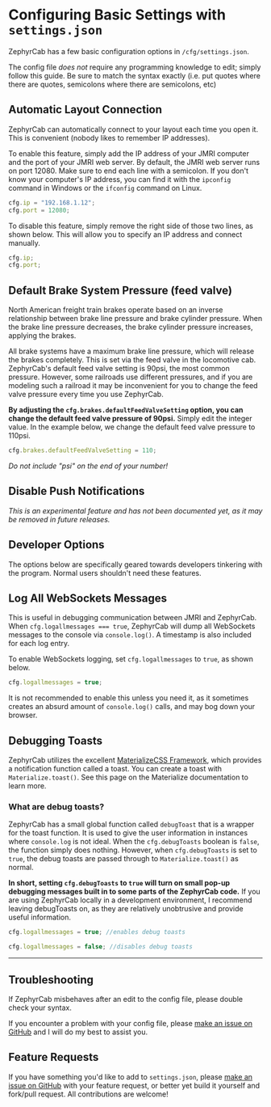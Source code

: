 # Configuring Basic Settings with ``settings.json``

ZephyrCab has a few basic configuration options in ``/cfg/settings.json``.

The config file _does not_ require any programming knowledge to edit; simply follow this guide. Be sure to match the syntax exactly (i.e. put quotes where there are quotes, semicolons where there are semicolons, etc)

## Automatic Layout Connection

ZephyrCab can automatically connect to your layout each time you open it. This is convenient (nobody likes to remember IP addresses).

To enable this feature, simply add the IP address of your JMRI computer and the port of your JMRI web server. By default, the JMRI web server runs on port 12080. Make sure to end each line with a semicolon. If you don't know your computer's IP address, you can find it with the ``ipconfig`` command in Windows or the ``ifconfig`` command on Linux.

```javascript
cfg.ip = "192.168.1.12";
cfg.port = 12080;
```

To disable this feature, simply remove the right side of those two lines, as shown below. This will allow you to specify an IP address and connect manually.

```javascript
cfg.ip;
cfg.port;
```

## Default Brake System Pressure (feed valve)

North American freight train brakes operate based on an inverse relationship between brake line pressure and brake cylinder pressure. When the brake line pressure decreases, the brake cylinder pressure increases, applying the brakes.

All brake systems have a maximum brake line pressure, which will release the brakes completely. This is set via the feed valve in the locomotive cab. ZephyrCab's default feed valve setting is 90psi, the most common pressure. However, some railroads use different pressures, and if you are modeling such a railroad it may be inconvenient for you to change the feed valve pressure every time you use ZephyrCab.

**By adjusting the ``cfg.brakes.defaultFeedValveSetting`` option, you can change the default feed valve pressure of 90psi.** Simply edit the integer value. In the example below, we change the default feed valve pressure to 110psi.

```javascript
cfg.brakes.defaultFeedValveSetting = 110;
```
_Do not include "psi" on the end of your number!_

## Disable Push Notifications

_This is an experimental feature and has not been documented yet, as it may be removed in future releases._

## Developer Options
The options below are specifically geared towards developers tinkering with the program. Normal users shouldn't need these features.

## Log All WebSockets Messages

This is useful in debugging communication between JMRI and ZephyrCab. When ``cfg.logallmessages === true``, ZephyrCab will dump all WebSockets messages to the console via ``console.log()``. A timestamp is also included for each log entry.

To enable WebSockets logging, set ``cfg.logallmessages`` to ``true``, as shown below.

```javascript
cfg.logallmessages = true;
```

It is not recommended to enable this unless you need it, as it sometimes creates an absurd amount of ``console.log()`` calls, and may bog down your browser.

## Debugging Toasts

ZephyrCab utilizes the excellent [MaterializeCSS Framework](http://materializecss.org), which provides a notification function called a toast. You can create a toast with ``Materialize.toast()``. See this page on the Materialize documentation to learn more.

### What are debug toasts?
ZephyrCab has a small global function called ``debugToast`` that is a wrapper for the toast function. It is used to give the user information in instances where ``console.log`` is not ideal. When the ``cfg.debugToasts`` boolean is ``false``, the function simply does nothing. However, when ``cfg.debugToasts`` is set to ``true``, the debug toasts are passed through to ``Materialize.toast()`` as normal.

**In short, setting ``cfg.debugToasts`` to ``true`` will turn on small pop-up debugging messages built in to some parts of the ZephyrCab code.** If you are using ZephyrCab locally in a development environment, I recommend leaving debugToasts on, as they are relatively unobtrusive and provide useful information.

```javascript
cfg.logallmessages = true; //enables debug toasts

cfg.logallmessages = false; //disables debug toasts
```

---

## Troubleshooting

If ZephyrCab misbehaves after an edit to the config file, please double check your syntax.

If you encounter a problem with your config file, please [make an issue on GitHub](https://github.com/k4kfh/ZephyrCab/issues/new) and I will do my best to assist you.

## Feature Requests

If you have something you'd like to add to ``settings.json``, please [make an issue on GitHub](https://github.com/k4kfh/ZephyrCab/issues/new) with your feature request, or better yet build it yourself and fork/pull request. All contributions are welcome!